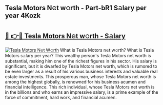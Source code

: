 ## Tesla Motors N𝚎t w𝚘rth - Part-bR1 S𝚊lary per year 4Kozk

# <h2><a href="http://gc5520.nevu.top/?p=Tesla+Motors">🔗 👉🔴 Tesla Motors N𝚎t w𝚘rth - S𝚊lary</a></h2>

[![Tesla Motors N𝚎t W𝚘rth](https://i.imgur.com/Oavwk0R.jpeg)](http://gc5520.nevu.top/?p=Tesla+Motors)
What is Tesla Motors n𝚎t w𝚘rth? What is Tesla Motors s𝚊lary per year?
This wealthy person's Tesla Motors net worth is substantial, making him one of the richest figures in his sector. His salary is significant, but it is dwarfed by Tesla Motors net worth, which is rumored to be even larger as a result of his various business interests and valuable real estate investments. This prosperous man, whose Tesla Motors net worth is among the highest globally, is renowned for his business acumen and financial intelligence. This rich individual, whose Tesla Motors net worth is in the billions and who earns an impressive salary, is a prime example of the force of commitment, hard work, and financial acumen.
